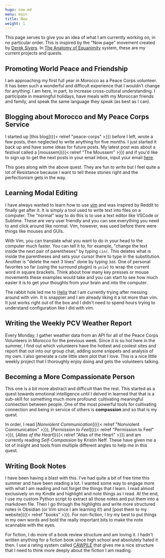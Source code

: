 ```yaml
---
hugo: now.md
menu: main
title: Now
weight: 1
---
```


This page serves to give you an idea of what I am currently working on, in no particular order. This is inspired by the "Now page" movement created by [Derek Sivers](https://nownownow.com/about). In [The Anatomy of Equanimity](https://anatomy.1651.org/) system, these are my current projects and quests.

## Promoting World Peace and Friendship

I am approaching my first full year in Morocco as a Peace Corps volunteer. It has been such a wonderful and difficult experience that I wouldn't change for anything. I am here, in part, to increase cross-cultural understanding. I participate in meaningful holidays, have meals with my Moroccan friends and family, and speak the same language they speak (as best as I can).

## Blogging about Morocco and My Peace Corps Service

I started up [this blog]({{< relref "peace-corps" >}}) before I left, wrote a few posts, then neglected to write anything for five months. I just started it back up and have some ideas for future posts. My latest post was about a festival called a [moussem]({{< relref "The Moussem" >}}) and if you'd like to sign up to get the next posts in your email inbox, input your email [here](https://buttondown.email/Westley_Winks).

This goes along with the above quest. They are fun to write but I feel quite a lot of Resistance because I want to tell these stories right and the perfectionism gets in the way.

## Learning Modal Editing

I have always wanted to learn how to use [vim](https://www.vim.org/) and was inspired by Reddit to finally get after it. It is simply a tool used to write text into files on a computer. The "normal" way to do this is to use a text editor like VSCode or Sublime. These are very user friendly and you can see everything you need to and click around like normal. Vim, however, was used before there were things like mouses and GUIs.

With Vim, you can translate what you want to do in your head to the computer much faster. You can tell it to, for example, "change the text inside the next pair of parentheses" by typing `cin(`. This deletes what is inside the parentheses and sets your cursor there to type in the substitution. Another is "delete the next 3 lines" done by typing `3dd`. One of personal favorites so far (using the surround plugin) is `ysiw]` to wrap the current word in square brackets. Think about how many key presses or mouse movements these examples would take and you can start to see how much easier it is to get your thoughts from your brain and into the computer.

The rabbit hole led me to [Helix](https://helix-editor.com/) that I am currently trying after messing around with vim. It is snappier and I am already liking it a lot more than vim. It just works right out of the box and I didn't need to spend hours trying to understand configuration like I did with vim.

## Writing the Weekly PCV Weather Report

Every Monday, I gather weather data from an API for all of the Peace Corps Volunteers in Morocco for the previous week. Since it is so hot here in the summer, I find out which volunteers have the hottest and coolest sites and report that out into our group chat, adding some snippets and analysis of my own. I also generate a cute little stem plot that I love. This is a nice little weekly project that I thoroughly enjoy doing and gets the volunteers talking.

## Becoming a More Compassionate Person

This one is a bit more abstract and difficult than the rest. This started as a quest towards emotional intelligence until I delved in learned that that is a sub-skill for something much more profound: cultivating meaningful connection between people. One of the most powerful tools for cultivating connection and being in service of others is **compassion** and so that is my quest.

In order, I read [*Nonviolent Communication*]({{< relref "Nonviolent Communication" >}}), [*Permission to Feel*]({{< relref "Permission to Feel" >}}), [*Atlas of the Heart*]({{< relref "Atlas of the Heart" >}}) and am currently reading *Self-Compassion* by Kristin Neff. These have given me a lot of insight and tools from multiple different angles to help me in this quest.

## Writing Book Notes

I have been having a blast with this. I've had quite a bit of free time this summer and have been reading a lot. I wanted some way to engage more with what I am reading and not forget the things that I learn. I read almost exclusively on my Kindle and highlight and note things as I read. At the end, I use my custom Python script to extract all those notes and put them into a markdown file. Then I go through the highlights and write more structured notes in Obsidian (or Vim since I am learning it!) and [post them to my website]({{< relref "books" >}}). For non-fiction, I try my best to put things in my own words and bold the really important bits to make the note scannable with the eyes.

For fiction, I do more of a book review structure and am loving it. I hadn't written anything for a fiction book since high school and absolutely hated it then. I use a rating system called [CAWPILE](https://kristinkravesbooks.com/2020/09/14/cawpile-rating-system/) that gives me a nice structure that I need to think more deeply about the fiction I am reading.
